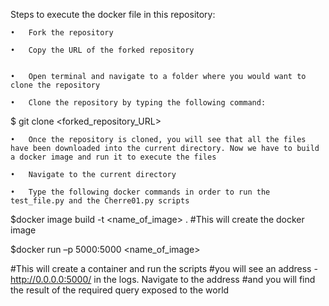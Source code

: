 Steps to execute the docker file in this repository:

	•	Fork the repository

	•	Copy the URL of the forked repository 


	•	Open terminal and navigate to a folder where you would want to clone the repository

	•	Clone the repository by typing the following command:
$ git clone <forked_repository_URL>

	•	Once the repository is cloned, you will see that all the files have been downloaded into the current directory. Now we have to build a docker image and run it to execute the files

	•	Navigate to the current directory
	
	•	Type the following docker commands in order to run the test_file.py and the Cherre01.py scripts
	
	


$docker image build -t <name_of_image> .
#This will create the docker image

$docker run –p 5000:5000 <name_of_image>

#This will create a container and run the scripts
#you will see an address - http://0.0.0.0:5000/ in the logs. Navigate to the address 
#and you will find the result of the required query exposed to the world


